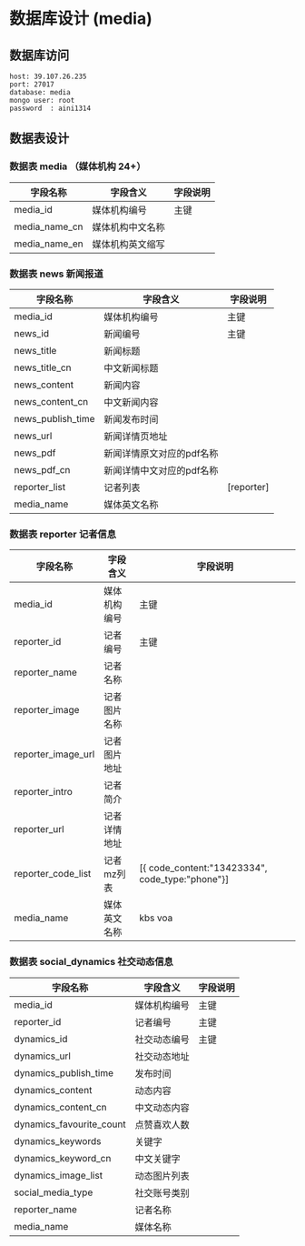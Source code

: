 # 数据库设计 (media)

## 数据库访问

```text
host: 39.107.26.235
port: 27017
database: media
mongo user: root
password  : aini1314
```

## 数据表设计

### 数据表 media （媒体机构 24+）

| 字段名称 | 字段含义   | 字段说明 |
| ----|--------|----|
| media_id | 媒体机构编号 | 主键 |
| media_name_cn | 媒体机构中文名称 |    |
| media_name_en | 媒体机构英文缩写 |    |

### 数据表 news 新闻报道

| 字段名称 | 字段含义 | 字段说明       |
| ----|--------|------------|
| media_id | 媒体机构编号 | 主键         |
| news_id | 新闻编号 | 主键         |
| news_title | 新闻标题 |            |
| news_title_cn | 中文新闻标题 |            |
| news_content | 新闻内容 |            |
| news_content_cn | 中文新闻内容 |            |
| news_publish_time | 新闻发布时间 |            |
| news_url | 新闻详情页地址 |            |
| news_pdf | 新闻详情原文对应的pdf名称 |            |
| news_pdf_cn | 新闻详情中文对应的pdf名称 |            |
| reporter_list | 记者列表 | [reporter] |
| media_name | 媒体英文名称 |            |

### 数据表 reporter 记者信息

| 字段名称 | 字段含义   | 字段说明                                            |
| ----|--------|-------------------------------------------------|
| media_id | 媒体机构编号 | 主键                                              |
| reporter_id | 记者编号   | 主键                                              |
| reporter_name | 记者名称   |                                                 |
| reporter_image | 记者图片名称 |                                                 |
| reporter_image_url | 记者图片地址 |                                                 |
| reporter_intro | 记者简介   |                                                 |
| reporter_url | 记者详情地址 |                                                 |
| reporter_code_list | 记者mz列表 | [{ code_content:"13423334", code_type:"phone"}] |
| media_name | 媒体英文名称 | kbs voa                                         |

### 数据表 social_dynamics 社交动态信息

| 字段名称                     | 字段含义   | 字段说明 |
|--------------------------|--------|----|
| media_id                 | 媒体机构编号 | 主键       |
| reporter_id              | 记者编号   | 主键        |
| dynamics_id              | 社交动态编号 | 主键        |
| dynamics_url             | 社交动态地址 |         |
| dynamics_publish_time    | 发布时间   |          |
| dynamics_content         | 动态内容   |          |
| dynamics_content_cn      | 中文动态内容 |          |
| dynamics_favourite_count | 点赞喜欢人数 |          |
| dynamics_keywords        | 关键字    |          |
| dynamics_keyword_cn      | 中文关键字  |          |
| dynamics_image_list      | 动态图片列表 |          |
| social_media_type        | 社交账号类别 |          |
| reporter_name            | 记者名称   |          |
| media_name | 媒体名称   |  |
